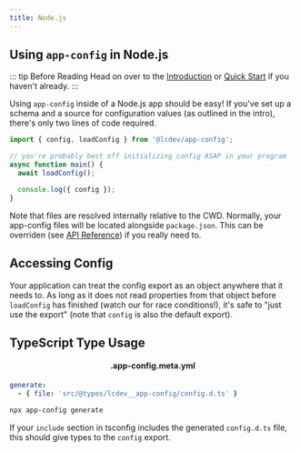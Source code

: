 ```yaml
---
title: Node.js
---
```


## Using `app-config` in Node.js

::: tip Before Reading
Head on over to the [Introduction](../intro/) or [Quick Start](../intro/quick-start) if you haven't already.
:::

Using `app-config` inside of a Node.js app should be easy! If you've set up a schema
and a source for configuration values (as outlined in the intro), there's only two
lines of code required.

```typescript
import { config, loadConfig } from '@lcdev/app-config';

// you're probably best off initializing config ASAP in your program
async function main() {
  await loadConfig();

  console.log({ config });
}
```

Note that files are resolved internally relative to the CWD. Normally, your
app-config files will be located alongside `package.json`. This can be overriden
(see [API Reference](./api-reference)) if you really need to.

## Accessing Config
Your application can treat the config export as an object anywhere that it needs to.
As long as it does not read properties from that object before `loadConfig` has finished
(watch our for race conditions!), it's safe to "just use the export" (note that `config`
is also the default export).

## TypeScript Type Usage

<h4 style="text-align:center">.app-config.meta.yml</h4>

```yaml
generate:
  - { file: 'src/@types/lcdev__app-config/config.d.ts' }
```

```sh
npx app-config generate
```

If your `include` section in tsconfig includes the generated `config.d.ts` file, this should
give types to the `config` export.
